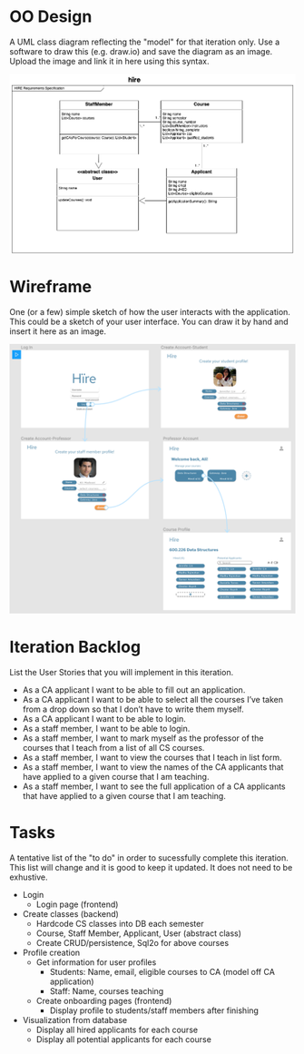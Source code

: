 # OO Design
A UML class diagram reflecting the "model" for that iteration only.
Use a software to draw this (e.g. draw.io) and save the diagram as an image. 
Upload the image and link it in here using this syntax.

![UML Diagram](./img/uml.png)

# Wireframe
One (or a few) simple sketch of how the user interacts with the application. 
This could be a sketch of your user interface. 
You can draw it by hand and insert it here as an image.

![Wireframe](./img/wireframe.png)

# Iteration Backlog
List the User Stories that you will implement in this iteration.

- As a CA applicant I want to be able to fill out an application.
- As a CA applicant I want to be able to select all the courses I’ve taken from a drop down so that I don’t have to write them myself.
- As a CA applicant I want to be able to login.
- As a staff member, I want to be able to login.
- As a staff member, I want to mark myself as the professor of the courses that I teach from a list of all CS courses.
- As a staff member, I want to view the courses that I teach in list form.
- As a staff member, I want to view the names of the CA applicants that have applied to a given course that I am teaching.
- As a staff member, I want to see the full application of a CA applicants that have applied to a given course that I am teaching.


# Tasks
A tentative list of the "to do" in order to sucessfully complete this iteration. 
This list will change and it is good to keep it updated. 
It does not need to be exhustive.

- Login
    - Login page (frontend)
- Create classes (backend)
    - Hardcode CS classes into DB each semester
    - Course, Staff Member, Applicant, User (abstract class)
    - Create CRUD/persistence, Sql2o for above courses
- Profile creation
    - Get information for user profiles
        - Students: Name, email, eligible courses to CA (model off CA application)
        - Staff: Name, courses teaching 
    - Create onboarding pages (frontend)
        - Display profile to students/staff members after finishing
- Visualization from database
    - Display all hired applicants for each course
    - Display all potential applicants for each course

